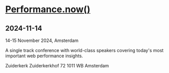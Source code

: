 # [Performance.now()](https://perfnow.nl/)
      
## 2024-11-14
      
14-15 November 2024, Amsterdam

A single track conference with world-class speakers covering today's most important web performance insights.

Zuiderkerk
Zuiderkerkhof 72
1011 WB Amsterdam
